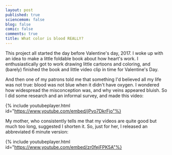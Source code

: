 ```yaml
---
layout: post
published: true
sciencemom: false
blog: false
comic: false
comments: true
title: What color is blood REALLY?
---
```

This project all started the day before Valentine's day, 2017. I woke up with an idea to make a little foldable book about how heart's work. I enthusiastically got to work drawing little cartoons and coloring, and (barely) finished the book and little video clip in time for Valentine's Day.


And then one of my patrons told me that something I'd believed all my life was not true: blood was not blue when it didn't have oxygen. I wondered how widespread the misconception was, and why veins appeared bluish. So I did some research and an informal survey, and made this video:

{% include youtubeplayer.html id="https://www.youtube.com/embed/jPvo7DkrFjo"%}

My mother, who consistently tells me that my videos are quite good but much too long, suggested I shorten it. So, just for her, I released an abbreviated 6 minute version:  

{% include youtubeplayer.html id="https://www.youtube.com/embed/zr0fejFPK5A"%}